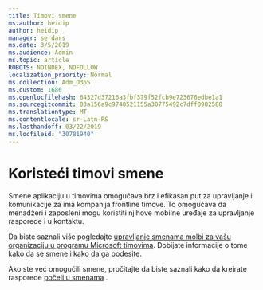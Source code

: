 ```yaml
---
title: Timovi smene
ms.author: heidip
author: heidip
manager: serdars
ms.date: 3/5/2019
ms.audience: Admin
ms.topic: article
ROBOTS: NOINDEX, NOFOLLOW
localization_priority: Normal
ms.collection: Adm_O365
ms.custom: 1686
ms.openlocfilehash: 64327d37216a3fbf379f52fcb9e723676edbe1a1
ms.sourcegitcommit: 03a156a9c9740521155a30775492c7dff0982588
ms.translationtype: MT
ms.contentlocale: sr-Latn-RS
ms.lasthandoff: 03/22/2019
ms.locfileid: "30781940"
---
```

# <a name="using-teams-shifts"></a>Koristeći timovi smene

Smene aplikaciju u timovima omogućava brz i efikasan put za upravljanje i komunikacije za ima kompanija frontline timove. To omogućava da menadžeri i zaposleni mogu koristiti njihove mobilne uređaje za upravljanje rasporede i u kontaktu.

Da biste saznali više pogledajte [upravljanje smenama molbi za vašu organizaciju u programu Microsoft timovima](https://docs.microsoft.com/en-us/microsoftteams/manage-the-shifts-app-for-your-organization-in-teams). Dobijate informacije o tome kako da se smene i kako da ga podesite.

Ako ste već omogućili smene, pročitajte da biste saznali kako da kreirate rasporede [počeli u smenama](https://support.office.com/en-us/article/get-started-in-shifts-5f3e30d8-1821-4904-be26-c3cd25a497d6) .

